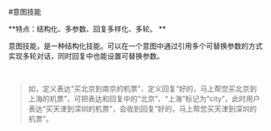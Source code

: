 #意图技能



**特点：结构化、多参数、回复多样化、多轮。 **



意图技能，是一种结构化技能。可以在一个意图中通过引用多个可替换参数的方式实现多轮对话，同时回复中也能设置可替换参数。

​	



> <font color=#696969>如，定义表达“买北京到南京的机票”、定义回复“好的，马上帮您买北京到上海的机票”，可把表达和回复中的“北京”、“上海”标记为“city”，此时用户表达“买天津到深圳的机票”，会收到回复“好的，马上帮您买天津到深圳的机票”。</font>





